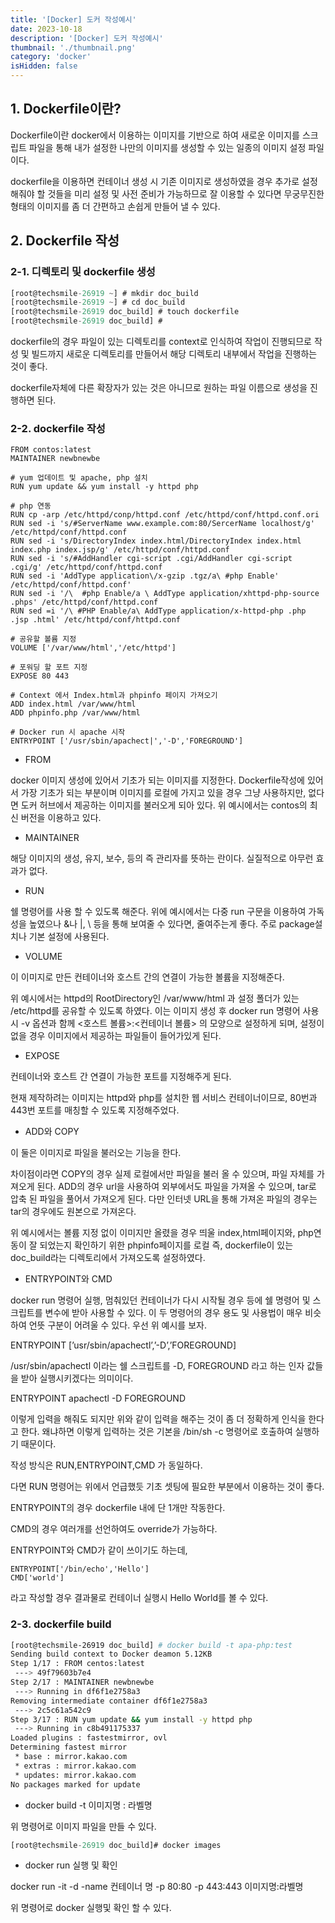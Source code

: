 ```yaml
---
title: '[Docker] 도커 작성예시'
date: 2023-10-18
description: '[Docker] 도커 작성예시'
thumbnail: './thumbnail.png'
category: 'docker'
isHidden: false
---
```


## 1. Dockerfile이란?

Dockerfile이란 docker에서 이용하는 이미지를 기반으로 하여 새로운 이미지를 스크립트 파일을 통해 내가 설정한 나만의 이미지를 생성할 수 있는 일종의 이미지 설정 파일이다.

dockerfile을 이용하면 컨테이너 생성 시 기존 이미지로 생성하였을 경우 추가로 설정해줘야 할 것들을 미리 설정 및 사전 준비가 가능하므로 잘 이용할 수 있다면 무궁무진한 형태의 이미지를 좀 더 간편하고 손쉽게 만들어 낼 수 있다.

## 2. Dockerfile 작성

### 2-1. 디렉토리 및 dockerfile 생성

```jsx
[root@techsmile-26919 ~] # mkdir doc_build
[root@techsmile-26919 ~] # cd doc_build
[root@techsmile-26919 doc_build] # touch dockerfile
[root@techsmile-26919 doc_build] #
```

dockerfile의 경우 파일이 있는 디렉토리를 context로 인식하여 작업이 진행되므로 작성 및 빌드까지 새로운 디렉토리를 만들어서 해당 디렉토리 내부에서 작업을 진행하는 것이 좋다.

dockerfile자체에 다른 확장자가 있는 것은 아니므로 원하는 파일 이름으로 생성을 진행하면 된다.

### 2-2. dockerfile 작성

```docker
FROM contos:latest
MAINTAINER newbnewbe

# yum 업데이트 및 apache, php 설치
RUN yum update && yum install -y httpd php

# php 연동
RUN cp -arp /etc/httpd/conp/httpd.conf /etc/httpd/conf/httpd.conf.ori
RUN sed -i 's/#ServerName www.example.com:80/SercerName localhost/g' /etc/httpd/conf/httpd.conf
RUN sed -i 's/DirectoryIndex index.html/DirectoryIndex index.html index.php index.jsp/g' /etc/httpd/conf/httpd.conf
RUN sed -i 's/#AddHandler cgi-script .cgi/AddHandler cgi-script .cgi/g' /etc/httpd/conf/httpd.conf
RUN sed -i 'AddType application\/x-gzip .tgz/a\ #php Enable' /etc/httpd/conf/httpd.conf'
RUN sed -i '/\  #php Enable/a \ AddType application/xhttpd-php-source .phps' /etc/httpd/conf/httpd.conf
RUN sed =i '/\ #PHP Enable/a\ AddType application/x-httpd-php .php .jsp .html' /etc/httpd/conf/httpd.conf

# 공유할 볼륨 지정
VOLUME ['/var/www/html','/etc/httpd']

# 포워딩 할 포트 지정
EXPOSE 80 443

# Context 에서 Index.html과 phpinfo 페이지 가져오기
ADD index.html /var/www/html
ADD phpinfo.php /var/www/html

# Docker run 시 apache 시작
ENTRYPOINT ['/usr/sbin/apachect|','-D','FOREGROUND']
```

- FROM

docker 이미지 생성에 있어서 기초가 되는 이미지를 지정한다. Dockerfile작성에 있어서 가장 기초가 되는 부분이며 이미지를 로컬에 가지고 있을 경우 그냥 사용하지만, 없다면 도커 허브에서 제공하는 이미지를 불러오게 되아 있다. 위 예시에서는 contos의 최신 버전을 이용하고 있다.

- MAINTAINER

해당 이미지의 생성, 유지, 보수, 등의 즉 관리자를 뜻하는 란이다. 실질적으로 아무런 효과가 없다.

- RUN

쉘 명령어를 사용 할 수 있도록 해준다. 위에 예시에서는 다중 run 구문을 이용하여 가독성을 높였으나 &나 |, \ 등을 통해 보여줄 수 있다면, 줄여주는게 좋다. 주로 package설치나 기본 설정에 사용된다.

- VOLUME

이 이미지로 만든 컨테이너와 호스트 간의 연결이 가능한 볼륨을 지정해준다.

위 예시에서는 httpd의 RootDirectory인 /var/www/html 과 설정 폴더가 있는 /etc/httpd를 공유할 수 있도록 하였다. 이는 이미지 생성 후 docker run 명령어 사용 시 -v 옵션과 함께 <호스트 볼륨>:<컨테이너 볼륨> 의 모양으로 설정하게 되며, 설정이 없을 경우 이미지에서 제공하는 파일들이 들어가있게 된다.

- EXPOSE

컨테이너와 호스트 간 연결이 가능한 포트를 지정해주게 된다.

현재 제작하려는 이미지는 httpd와 php를 설치한 웹 서비스 컨테이너이므로, 80번과 443번 포트를 매칭할 수 있도록 지정해주었다.

- ADD와 COPY

이 둘은 이미지로 파일을 불러오는 기능을 한다.

차이점이라면 COPY의 경우 실제 로컬에서만 파일을 불러 올 수 있으며, 파일 자체를 가져오게 된다. ADD의 경우 url을 사용하여 외부에서도 파일을 가져올 수 있으며, tar로 압축 된 파일을 풀어서 가져오게 된다. 다만 인터넷 URL을 통해 가져온 파일의 경우는 tar의 경우에도 원본으로 가져온다.

위 예시에서는 볼륨 지정 없이 이미지만 올렸을 경우 띄울 index,html페이지와, php연동이 잘 되었는지 확인하기 위한 phpinfo페이지를 로컬 즉, dockerfile이 있는 doc_build라는 디렉토리에서 가져오도록 설정하였다.

- ENTRYPOINT와 CMD

docker run 명령어 실행, 멈춰있던 컨테이너가 다시 시작될 경우 등에 쉘 명령어 및 스크립트를 변수에 받아 사용할 수 있다. 이 두 명령어의 경우 용도 및 사용법이 매우 비슷하여 언뜻 구분이 어려울 수 있다. 우선 위 예시를 보자.

ENTRYPOINT [’usr/sbin/apachectl’,’-D’,’FOREGROUND]

/usr/sbin/apachectl 이라는 쉘 스크립트를 -D, FOREGROUND 라고 하는 인자 값들을 받아 실행시키겠다는 의미이다.

ENTRYPOINT apachectl -D FOREGROUND

이렇게 입력을 해줘도 되지만 위와 같이 입력을 해주는 것이 좀 더 정확하게 인식을 한다고 한다. 왜냐하면 이렇게 입력하는 것은 기본을 /bin/sh -c 명령어로 호출하여 실행하기 때문이다.

작성 방식은 RUN,ENTRYPOINT,CMD 가 동일하다.

다면 RUN 명령어는 위에서 언급했듯 기초 셋팅에 필요한 부분에서 이용하는 것이 좋다.

ENTRYPOINT의 경우 dockerfile 내에 단 1개만 작동한다.

CMD의 경우 여러개를 선언하여도 override가 가능하다.

ENTRYPOINT와 CMD가 같이 쓰이기도 하는데,

```docker
ENTRYPOINT['/bin/echo','Hello']
CMD['world']
```

라고 작성할 경우 결과물로 컨테이너 실행시 Hello World를 볼 수 있다.

### 2-3. dockerfile build

```bash
[root@techsmile-26919 doc_build] # docker build -t apa-php:test
Sending build context to Docker deamon 5.12KB
Step 1/17 : FROM centos:latest
 ---> 49f79603b7e4
Step 2/17 : MAINTAINER newbnewbe
 ---> Running in df6f1e2758a3
Removing intermediate container df6f1e2758a3
 ---> 2c5c61a542c9
Step 3/17 : RUN yum update && yum install -y httpd php
 ---> Running in c8b491175337
Loaded plugins : fastestmirror, ovl
Determining fastest mirror
 * base : mirror.kakao.com
 * extras : mirror.kakao.com
 * updates: mirror.kakao.com
No packages marked for update
```

- docker build -t 이미지명 : 라벨명

위 명령어로 이미지 파일을 만들 수 있다.

```jsx
[root@techsmile-26919 doc_build]# docker images
```

- docker run 실행 및 확인

docker run -it -d -name 컨테이너 명 -p 80:80 -p 443:443 이미지명:라벨명

위 명령어로 docker 실행및 확인 할 수 있다.

